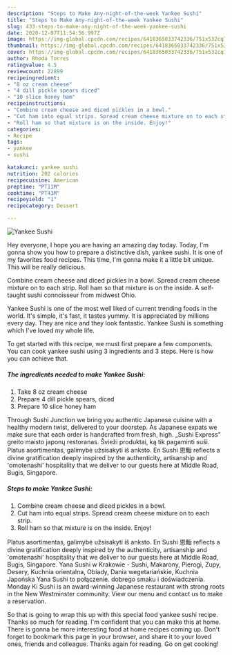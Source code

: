 ```yaml
---
description: "Steps to Make Any-night-of-the-week Yankee Sushi"
title: "Steps to Make Any-night-of-the-week Yankee Sushi"
slug: 433-steps-to-make-any-night-of-the-week-yankee-sushi
date: 2020-12-07T11:54:56.997Z
image: https://img-global.cpcdn.com/recipes/6418365033742336/751x532cq70/yankee-sushi-recipe-main-photo.jpg
thumbnail: https://img-global.cpcdn.com/recipes/6418365033742336/751x532cq70/yankee-sushi-recipe-main-photo.jpg
cover: https://img-global.cpcdn.com/recipes/6418365033742336/751x532cq70/yankee-sushi-recipe-main-photo.jpg
author: Rhoda Torres
ratingvalue: 4.5
reviewcount: 22899
recipeingredient:
- "8 oz cream cheese"
- "4 dill pickle spears diced"
- "10 slice honey ham"
recipeinstructions:
- "Combine cream cheese and diced pickles in a bowl."
- "Cut ham into equal strips. Spread cream cheese mixture on to each strip."
- "Roll ham so that mixture is on the inside. Enjoy!"
categories:
- Recipe
tags:
- yankee
- sushi

katakunci: yankee sushi 
nutrition: 202 calories
recipecuisine: American
preptime: "PT11M"
cooktime: "PT43M"
recipeyield: "1"
recipecategory: Dessert

---
```



![Yankee Sushi](https://img-global.cpcdn.com/recipes/6418365033742336/751x532cq70/yankee-sushi-recipe-main-photo.jpg)

Hey everyone, I hope you are having an amazing day today. Today, I'm gonna show you how to prepare a distinctive dish, yankee sushi. It is one of my favorites food recipes. This time, I'm gonna make it a little bit unique. This will be really delicious.

Combine cream cheese and diced pickles in a bowl. Spread cream cheese mixture on to each strip. Roll ham so that mixture is on the inside. A self-taught sushi connoisseur from midwest Ohio.

Yankee Sushi is one of the most well liked of current trending foods in the world. It's simple, it's fast, it tastes yummy. It is appreciated by millions every day. They are nice and they look fantastic. Yankee Sushi is something which I've loved my whole life.


To get started with this recipe, we must first prepare a few components. You can cook yankee sushi using 3 ingredients and 3 steps. Here is how you can achieve that.

<!--inarticleads1-->

##### The ingredients needed to make Yankee Sushi:

1. Take 8 oz cream cheese
1. Prepare 4 dill pickle spears, diced
1. Prepare 10 slice honey ham


Through Sushi Junction we bring you authentic Japanese cuisine with a healthy modern twist, delivered to your doorstep. As Japanese expats we make sure that each order is handcrafted from fresh, high. „Sushi Express&#34; greito maisto japonų restoranas. Švieži produktai, ką tik pagaminti suši. Platus asortimentas, galimybė užsisakyti iš anksto. En Sushi 恩鮨 reflects a divine gratification deeply inspired by the authenticity, artisanship and &#39;omotenashi&#39; hospitality that we deliver to our guests here at Middle Road, Bugis, Singapore. 

<!--inarticleads2-->

##### Steps to make Yankee Sushi:

1. Combine cream cheese and diced pickles in a bowl.
1. Cut ham into equal strips. Spread cream cheese mixture on to each strip.
1. Roll ham so that mixture is on the inside. Enjoy!


Platus asortimentas, galimybė užsisakyti iš anksto. En Sushi 恩鮨 reflects a divine gratification deeply inspired by the authenticity, artisanship and &#39;omotenashi&#39; hospitality that we deliver to our guests here at Middle Road, Bugis, Singapore. Yana Sushi w Krakowie - Sushi, Makarony, Pierogi, Zupy, Desery, Kuchnia orientalna, Obiady, Dania wegetariańskie, Kuchnia Japońska Yana Sushi to połączenie. dobrego smaku i doświadczenia. Monday Ki Sushi is an award-winning Japanese restaurant with strong roots in the New Westminster community. View our menu and contact us to make a reservation. 

So that is going to wrap this up with this special food yankee sushi recipe. Thanks so much for reading. I'm confident that you can make this at home. There is gonna be more interesting food at home recipes coming up. Don't forget to bookmark this page in your browser, and share it to your loved ones, friends and colleague. Thanks again for reading. Go on get cooking!
